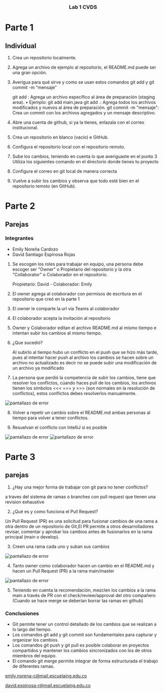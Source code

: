 <!-- Improved compatibility of back to top link: See: https://github.com/othneildrew/Best-README-Template/pull/73 -->
<a id="readme-top"></a>


<!-- PROJECT LOGO -->
<br />
<div align="center">

<h3 align="center">Lab 1 CVDS</h3>
</div>

<!-- ABOUT THE PROJECT -->
# Parte 1
## Individual

  1. Crea un repositorio localmente.

  2. Agrega un archivo de ejemplo al repositorio, el README.md puede ser una gran opción.

  3. Averigua para qué sirve y como se usan estos comandos git add y git commit -m “mensaje”

     git add <archivo>: Agrega un archivo específico al área de preparación (staging area).
          •	Ejemplo: git add main.java
     git add .: Agrega todos los archivos modificados y nuevos al área de preparación.
     git commit -m "mensaje": Crea un commit con los archivos agregados y un mensaje descriptivo.


  4. Abre una cuenta de github, si ya la tienes, enlazala con el correo institucional.
  
  5. Crea un repositorio en blanco (vacío) e GitHub.
  
  6. Configura el repositorio local con el repositorio remoto.
  
  7. Sube los cambios, teniendo en cuenta lo que averiguaste en el punto 3 Utiliza los siguientes comando en el directorio donde tienes tu proyecto

  8. Configura el correo en git local de manera correcta
 
  9. Vuelve a subir los cambios y observa que todo esté bien en el repositorio remoto (en GitHub).
 
 # Parte 2
 ## Parejas
 ### Integrantes
 - Emily Noreña Cardozo
 - David Santiago Espinosa Rojas

  1. Se escogen los roles para trabajar en equipo, una persona debe escoger ser "Owner" o Propietario del repositorio y la otra "Collaborator" o Colaborador en el repositorio.
     
     Propietario: David - Colaborador: Emily

  2. El owner agrega al colaborador con permisos de escritura en el repositorio que creó en la parte 1

  3. El owner le comparte la url via Teams al colaborador

  4. El colaborador acepta la invitación al repositorio

  5. Owner y Colaborador editan el archivo README.md al mismo tiempo e intentan subir los cambios al mismo tiempo.
  
  6. ¿Que sucedió?

     Al subirlo al tiempo hubo un conflicto en el push que se hizo más tarde, pues al intentar hacer push al archivo los cambios se hacen sobre un archivo no actualizado es decir no se puede subir una modificación  de un archivo ya modificado

 8. La persona que perdió la competencia de subir los cambios, tiene que resolver los conflictos, cúando haces pull de los cambios, los archivos tienen los símbolos <<< === y >>> (son normales en la resolución de conflictos), estos conflictos debes resolverlos manualmente.

 <image src="assets/1.png" alt="pantallazo de error">
 
 8. Volver a repetir un cambio sobre el README.md ambas personas al tiempo para volver a tener conflictos.
 
 9. Resuelvan el conflicto con IntelliJ si es posible 
 <image src="assets/13.png" alt="pantallazo de error">
 <image src="assets/2.png" alt="pantallazo de error">

  # Parte 3
 ## parejas
 1. ¿Hay una mejor forma de trabajar con git para no tener conflictos?
   
   a traves del sistema de ramas o branches con pull request que tienen una revision exhaustive

 2. ¿Qué es y como funciona el Pull Request?

   Un Pull Request (PR) es una solicitud para fusionar cambios de una rama a otra dentro de un repositorio de Git,El PR permite a otros desarrolladores revisar, comentar y aprobar los cambios antes de fusionarlos en la rama principal (main o develop).

 3. Creen una rama cada uno y suban sus cambios

  <image src="assets/3.png" alt="pantallazo de error">


 4. Tanto owner como colaborador hacen un cambio en el README.md y hacen un Pull Request (PR) a la rama main/master

  <image src="assets/4.png" alt="pantallazo de error">


 5. Teniendo en cuenta la recomendación, mezclen los cambios a la rama main a través de PR con el check/review/approval del otro compañero (Cuando se hace merge se deberían borrar las ramas en github)

### Conclusiones
- Git permite tener un control detallado de los cambios que se realizan a lo largo del tiempo.
- Los comandos git add y git commit son fundamentales para capturar y organizar los cambios.
- Los comandos git push y git pull es posible colaborar en proyectos compartidos y mantener los cambios sincronizados con los de otros miembros del equipo.
- El comando git merge permite integrar de forma estructurada el trabajo de diferentes ramas.

 emily.norena-c@mail.escuelaing.edu.co

 david.espinosa-r@mail.escuelaing.edu.co

 

 
</br>


  
